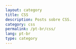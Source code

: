 ```yaml
---
layout: category
title: CSS
description: Posts sobre CSS.
category: css
permalink: /pt-br/css/
lang: pt-br
type: category
---
```

